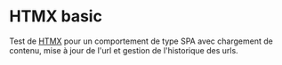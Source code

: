 # HTMX basic

Test de <a href="https://htmx.org/" target="_blank">HTMX</a> pour un comportement de type SPA avec chargement de contenu, mise à jour de l'url et gestion de l'historique des urls.